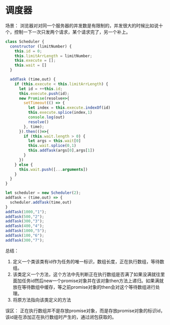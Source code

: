 # 调度器
场景：
浏览器对对同一个服务器的并发数是有限制的，并发很大的时候比如说十个，控制一下一次只发两个请求，某个请求完了，另一个补上。
```js
class Scheduler {
  constructor (limitNumber) {
    this.id = 0;
    this.limitArrLength = limitNumber;
    this.execute = [];
    this.wait = []
  }

  addTask (time,out) {
    if (this.execute < this.limitArrLength) {
      let id = ++this.id;
      this.execute.push(id);
      new Promise(resolve=>{
        setTimeout(() => {
          let index = this.execute.indexOf(id)
          this.execute.splice(index,1)
          console.log(out)
          resolve()
        }, time);
      }).then(()=>{
        if (this.wait.length > 0) {
          let args = this.wait[0]
          this.wait.splice(0,1)
          this.addTask(args[0],args[1])
        }
      })
    } else {
      this.wait.push([...arguments])
    }
  }
}

let scheduler = new Scheduler(2);
addTask = (time,out) => {
  scheduler.addTask(time,out)
}
addTask(1000,"1");
addTask(500,"2");
addTask(300,"3");
addTask(400,"4");
addTask(1000,"5");
addTask(100,"6");
addTask(300,"7");
```

总结：
1. 定义一个类该类有id作为任务的唯一标识，数组长度，正在执行数组，等待数组。
2. 该类定义一个方法，这个方法中先判断正在执行数组是否满了如果没满就往里面加任务id然后new一个promise对象并在该对象then方法上递归。如果满就放在等待数组中缓存，等之前promise对象的then会对这个等待数组进行处理。
3. 将原方法指向该类定义的方法

误区：
正在执行数组并不是存放promise对象，而是存放promise对象的标识id，该id是在添加正在执行数组时产生的，通过闭包获取的。

